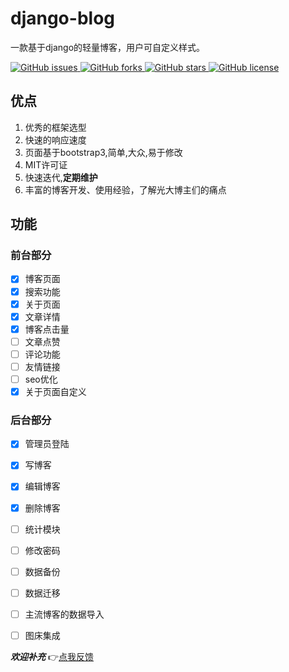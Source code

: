 # django-blog

一款基于django的轻量博客，用户可自定义样式。

[![GitHub issues](https://img.shields.io/github/issues/zzlhr/django-blog.svg) ![GitHub forks](https://img.shields.io/github/forks/zzlhr/django-blog.svg) ![GitHub stars](https://img.shields.io/github/stars/zzlhr/django-blog.svg) ![GitHub license](https://img.shields.io/github/license/zzlhr/django-blog.svg)](https://github.com/zzlhr/django-blog/issues)



## 优点
1. 优秀的框架选型
2. 快速的响应速度
3. 页面基于bootstrap3,简单,大众,易于修改
4. MIT许可证
5. 快速迭代,**定期维护**
6. 丰富的博客开发、使用经验，了解光大博主们的痛点



## 功能

 ### 前台部分

- [x] 博客页面
- [x] 搜索功能
- [x] 关于页面
- [x] 文章详情
- [x] 博客点击量
- [ ] 文章点赞
- [ ] 评论功能
- [ ] 友情链接
- [ ] seo优化
- [x] 关于页面自定义

### 后台部分

- [x] 管理员登陆
- [x] 写博客
- [x] 编辑博客
- [x] 删除博客
- [ ] 统计模块
- [ ] 修改密码
- [ ] 数据备份
- [ ] 数据迁移
- [ ] 主流博客的数据导入
- [ ] 图床集成


**_欢迎补充_**  :point_right:[点我反馈](https://github.com/zzlhr/django-blog/issues/1)




